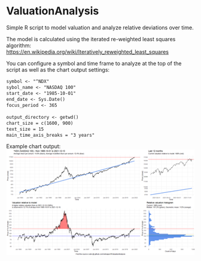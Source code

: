 # ValuationAnalysis
Simple R script to model valuation and analyze relative deviations over time.

The model is calculated using the iterated re-weighted least squares algorithm:  
https://en.wikipedia.org/wiki/Iteratively_reweighted_least_squares

You can configure a symbol and time frame to analyze at the top of the script as well as the chart output settings:

```
symbol <- "^NDX"
sybol_name <- "NASDAQ 100"
start_date <- "1985-10-01"
end_date <- Sys.Date()
focus_period <- 365

output_directory <- getwd()
chart_size = c(1600, 900)
text_size = 15
main_time_axis_breaks = "3 years"
```

Example chart output:
![This is an image](example-chart.png)
